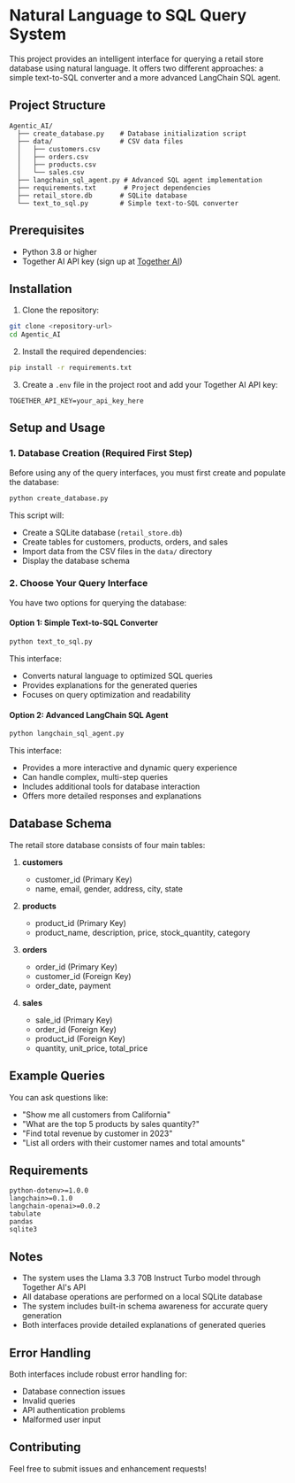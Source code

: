 # Natural Language to SQL Query System

This project provides an intelligent interface for querying a retail store database using natural language. It offers two different approaches: a simple text-to-SQL converter and a more advanced LangChain SQL agent.

## Project Structure

```
Agentic_AI/
  ├── create_database.py    # Database initialization script
  ├── data/                 # CSV data files
  │   ├── customers.csv
  │   ├── orders.csv
  │   ├── products.csv
  │   └── sales.csv
  ├── langchain_sql_agent.py # Advanced SQL agent implementation
  ├── requirements.txt       # Project dependencies
  ├── retail_store.db       # SQLite database
  └── text_to_sql.py        # Simple text-to-SQL converter
```

## Prerequisites

-   Python 3.8 or higher
-   Together AI API key (sign up at [Together AI](https://www.together.ai/))

## Installation

1. Clone the repository:

```bash
git clone <repository-url>
cd Agentic_AI
```

2. Install the required dependencies:

```bash
pip install -r requirements.txt
```

3. Create a `.env` file in the project root and add your Together AI API key:

```
TOGETHER_API_KEY=your_api_key_here
```

## Setup and Usage

### 1. Database Creation (Required First Step)

Before using any of the query interfaces, you must first create and populate the database:

```bash
python create_database.py
```

This script will:

-   Create a SQLite database (`retail_store.db`)
-   Create tables for customers, products, orders, and sales
-   Import data from the CSV files in the `data/` directory
-   Display the database schema

### 2. Choose Your Query Interface

You have two options for querying the database:

#### Option 1: Simple Text-to-SQL Converter

```bash
python text_to_sql.py
```

This interface:

-   Converts natural language to optimized SQL queries
-   Provides explanations for the generated queries
-   Focuses on query optimization and readability

#### Option 2: Advanced LangChain SQL Agent

```bash
python langchain_sql_agent.py
```

This interface:

-   Provides a more interactive and dynamic query experience
-   Can handle complex, multi-step queries
-   Includes additional tools for database interaction
-   Offers more detailed responses and explanations

## Database Schema

The retail store database consists of four main tables:

1. **customers**

    - customer_id (Primary Key)
    - name, email, gender, address, city, state

2. **products**

    - product_id (Primary Key)
    - product_name, description, price, stock_quantity, category

3. **orders**

    - order_id (Primary Key)
    - customer_id (Foreign Key)
    - order_date, payment

4. **sales**
    - sale_id (Primary Key)
    - order_id (Foreign Key)
    - product_id (Foreign Key)
    - quantity, unit_price, total_price

## Example Queries

You can ask questions like:

-   "Show me all customers from California"
-   "What are the top 5 products by sales quantity?"
-   "Find total revenue by customer in 2023"
-   "List all orders with their customer names and total amounts"

## Requirements

```
python-dotenv>=1.0.0
langchain>=0.1.0
langchain-openai>=0.0.2
tabulate
pandas
sqlite3
```

## Notes

-   The system uses the Llama 3.3 70B Instruct Turbo model through Together AI's API
-   All database operations are performed on a local SQLite database
-   The system includes built-in schema awareness for accurate query generation
-   Both interfaces provide detailed explanations of generated queries

## Error Handling

Both interfaces include robust error handling for:

-   Database connection issues
-   Invalid queries
-   API authentication problems
-   Malformed user input

## Contributing

Feel free to submit issues and enhancement requests!
